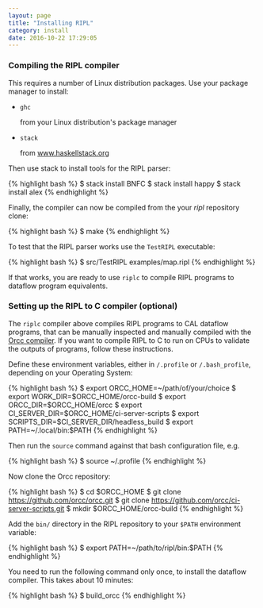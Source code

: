 ```yaml
---
layout: page
title: "Installing RIPL"
category: install
date: 2016-10-22 17:29:05
---
```


### Compiling the RIPL compiler

This requires a number of Linux distribution packages. Use your
package manager to install:

- `ghc`

    from your Linux distribution's package manager

- `stack`

    from www.haskellstack.org

Then use stack to install tools for the RIPL parser:

{% highlight bash %}
$ stack install BNFC
$ stack install happy
$ stack install alex
{% endhighlight %}

Finally, the compiler can now be compiled from the your _ripl_
repository clone:

{% highlight bash %}
$ make
{% endhighlight %}

To test that the RIPL parser works use the `TestRIPL` executable:

{% highlight bash %}
$ src/TestRIPL examples/map.ripl
{% endhighlight %}

If that works, you are ready to use `riplc` to compile RIPL programs
to dataflow program equivalents.

### Setting up the RIPL to C compiler (optional)

The `riplc` compiler above compiles RIPL programs to CAL dataflow
programs, that can be manually inspected and manually compiled with
the [Orcc compiler](http://orcc.sourceforge.net). If you want to
compile RIPL to C to run on CPUs to validate the outputs of programs,
follow these instructions.

Define these environment variables, either in `/.profile` or
`/.bash_profile`, depending on your Operating System:

{% highlight bash %}
$ export ORCC_HOME=~/path/of/your/choice
$ export WORK_DIR=$ORCC_HOME/orcc-build
$ export ORCC_DIR=$ORCC_HOME/orcc
$ export CI_SERVER_DIR=$ORCC_HOME/ci-server-scripts
$ export SCRIPTS_DIR=$CI_SERVER_DIR/headless_build
$ export PATH=~/.local/bin:$PATH
{% endhighlight %}

Then run the `source` command against that bash configuration file,
e.g.

{% highlight bash %}
$ source ~/.profile
{% endhighlight %}


Now clone the Orcc repository:

{% highlight bash %}
$ cd $ORCC_HOME
$ git clone https://github.com/orcc/orcc.git
$ git clone https://github.com/orcc/ci-server-scripts.git
$ mkdir $ORCC_HOME/orcc-build
{% endhighlight %}

Add the `bin/` directory in the RIPL repository to your `$PATH`
environment variable:

{% highlight bash %}
$ export PATH=~/path/to/ripl/bin:$PATH
{% endhighlight %}

You need to run the following command only once, to install the
dataflow compiler. This takes about 10 minutes:

{% highlight bash %}
$ build_orcc
{% endhighlight %}
